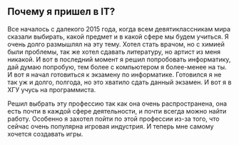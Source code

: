 ## Почему я пришел в IT?

Все началось с далекого 2015 года, когда всем девятиклассникам мира сказали выбирать, какой предмет и в какой сфере мы будем учиться.
Я очень долго размышлял на эту тему. Хотел стать врачом, но с химией были проблемы, так же хотел сдавать литературу, 
но артист из меня никакой. И вот в последний момент я решил попробовать информатику, дай думаю попробую, тем более с компьютером 
я более-менее на ты. И вот я начал готовиться к экзамену по информатике. Готовился я не так уж и долго, полгода, но это хватило сдать 
данный экзамен. И вот я в ХГУ учусь на программиста.

Решил выбрать эту профессию так как она очень распространена, она есть почти в каждой сфере деятельности, и почти всегда можно найти работу.
Особенно я захотел пойти по этой профессии из-за того, что сейчас очень популярна игровая индустрия. И теперь мне самому хочется создавать
игры.
